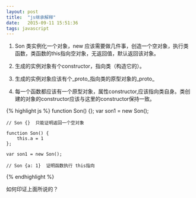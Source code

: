 ```yaml
---
layout: post
title:  "js继承解释"
date:   2015-09-11 15:51:36
tags: javascript
---
```


1. Son 类实例化一个对象，new 应该需要做几件事，创造一个空对象，执行类函数，类函数的this指向空对象，无返回值，默认返回该对象。

2. 生成的实例对象有个constructor，指向类（构造它的）。

3. 生成的实例对象应该有个_proto_指向类的原型对象的_proto_ 

4. 每一个函数都应该有一个原型对象，属性constructor,应该指向类自身。类创建的对象的constructor应该与这里的constructor保持一致。
 
{% highlight js %}
	function Son() {}; 
	var son1 = new Son(); 
		
	// Son {}  只能证明返回一个空对象
	
	function Son() {
		this.a = 1
	}; 
	
	var son1 = new Son();
	
	// Son {a: 1}  证明函数执行 this指向
{% endhighlight %}


如何印证上面所说的？


		
<!-- more -->
		

	
